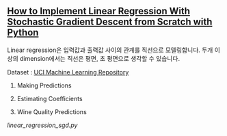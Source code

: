 ## [How to Implement Linear Regression With Stochastic Gradient Descent from Scratch with Python](https://machinelearningmastery.com/implement-linear-regression-stochastic-gradient-descent-scratch-python/)

Linear regression은 입력값과 출력값 사이의 관계를 직선으로 모델링합니다. 두개 이상의 dimension에서는 직선은 평면, 초 평면으로 생각할 수 있습니다. 

Dataset : [UCI Machine Learning Repository](http://archive.ics.uci.edu/ml/datasets/Wine+Quality)


1. Making Predictions

2. Estimating Coefficients

3. Wine Quality Predictions


*linear_regression_sgd.py*
